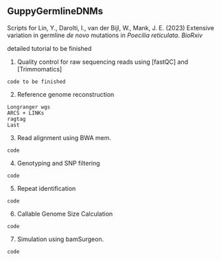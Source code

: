 ## GuppyGermlineDNMs
Scripts for Lin, Y., Darolti, I., van der Bijl, W., Mank, J. E. (2023) Extensive variation in germline *de novo* mutations in *Poecilia reticulata*. *BioRxiv*

detailed tutorial to be finished

1. Quality control for raw sequencing reads using [fastQC] and [Trimmomatics]
```
code to be finished
```

2. Reference genome reconstruction
```
Longranger wgs 
ARCS + LINKs
ragtag
Last
```
3. Read alignment using BWA mem.
```
code
```

4. Genotyping and SNP filtering
```
code
```

5. Repeat identification
```
code
```

6. Callable Genome Size Calculation 
```
code
```

7. Simulation using bamSurgeon.
```
code
```


